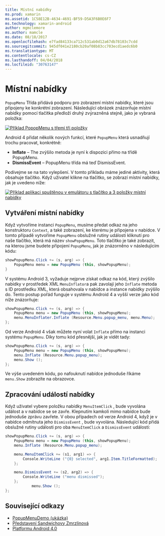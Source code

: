 ```yaml
---
title: Místní nabídky
ms.prod: xamarin
ms.assetid: 1C58E12B-4634-4691-BF59-D5A3F6B0E6F7
ms.technology: xamarin-android
author: mgmclemore
ms.author: mamcle
ms.date: 08/18/2017
ms.openlocfilehash: e7fad84133ca712c531ab0d12a67db78103c7cdd
ms.sourcegitcommit: 945df041e2180cb20af08b83cc703ecd1aedc6b0
ms.translationtype: MT
ms.contentlocale: cs-CZ
ms.lasthandoff: 04/04/2018
ms.locfileid: "30763147"
---
```

# <a name="popup-menu"></a>Místní nabídky

`PopupMenu` Třída přidává podporu pro zobrazení místní nabídky, které jsou připojeny ke konkrétní zobrazení. Následující obrázek znázorňuje místní nabídky pomocí tlačítka předloží druhý zvýrazněná stejně, jako je vybraná položka:

 [![Příklad PopopMenu s třemi tři položky](popup-menu-images/20-popupmenu.png)](popup-menu-images/20-popupmenu.png#lightbox)

Android 4 přidat několik nových funkcí, které `PopupMenu` která usnadňují trochu pracovat, konkrétně:

-   **Inflate** &ndash; The zvýšilo metoda je nyní k dispozici přímo na třídě PopupMenu.
-   **DismissEvent** &ndash; PopupMenu třída má teď DismissEvent.

Podívejme se na tato vylepšení. V tomto příkladu máme jediné aktivity, která obsahuje tlačítko. Když uživatel klikne na tlačítko, se zobrazí místní nabídky, jak je uvedeno níže:

 [![Příklad aplikaci spuštěnou v emulátoru s tlačítko a 3 položky místní nabídky](popup-menu-images/06-popupmenu.png)](popup-menu-images/06-popupmenu.png#lightbox)


## <a name="creating-a-popup-menu"></a>Vytváření místní nabídky

Když vytvoříme instanci `PopupMenu`, musíme předat odkaz na jeho konstruktoru `Context`, a také zobrazení, ke kterému je připojena v nabídce. V tomto případě vytvoříme `PopupMenu` obslužné rutiny události kliknutí pro naše tlačítko, která má název `showPopupMenu`.
Toto tlačítko je také zobrazit, na kterou jsme budete připojení `PopupMenu`, jak je znázorněno v následujícím kódu:

```csharp
showPopupMenu.Click += (s, arg) => {
    PopupMenu menu = new PopupMenu (this, showPopupMenu);
}
```

V systému Android 3, vyžaduje nejprve získat odkaz na kód, který zvýšilo nabídky v prostředek XML `MenuInflator`a pak zavolají jeho `Inflate` metoda s ID prostředku XML, která obsahovala v nabídce a instance nabídky zvýšilo do. Tento postup pořád funguje v systému Android 4 a vyšší verze jako kód níže znázorňuje:

```csharp
showPopupMenu.Click += (s, arg) => {
    PopupMenu menu = new PopupMenu (this, showPopupMenu);
    menu.MenuInflater.Inflate (Resource.Menu.popup_menu, menu.Menu);
};
```

Od verze Android 4 však můžete nyní volat `Inflate` přímo na instanci systému `PopupMenu`. Díky tomu kód přesnější, jak je vidět tady:

```csharp
showPopupMenu.Click += (s, arg) => {
    PopupMenu menu = new PopupMenu (this, showPopupMenu);
    menu.Inflate (Resource.Menu.popup_menu);
    menu.Show ();
};
```

Ve výše uvedeném kódu, po nafouknutí nabídce jednoduše říkáme `menu.Show` zobrazíte na obrazovce.


## <a name="handling-menu-events"></a>Zpracování událostí nabídky

Když uživatel vybere položku nabídky `MenuItemClick` , bude vyvolána událost a v nabídce se se zavře. Klepnutím kamkoli mimo nabídce bude jednoduše zprávu zavřete. V obou případech od verze Android 4, když je v nabídce odmítnuta jeho `DismissEvent` , bude vyvolána. Následující kód přidá obslužné rutiny události pro oba `MenuItemClick` a `DismissEvent` události:

```csharp
showPopupMenu.Click += (s, arg) => {
    PopupMenu menu = new PopupMenu (this, showPopupMenu);
    menu.Inflate (Resource.Menu.popup_menu);

    menu.MenuItemClick += (s1, arg1) => {
        Console.WriteLine ("{0} selected", arg1.Item.TitleFormatted);
    };

    menu.DismissEvent += (s2, arg2) => {
        Console.WriteLine ("menu dismissed");
    };
            menu.Show ();
};
```



## <a name="related-links"></a>Související odkazy

- [PopupMenuDemo (ukázka)](https://developer.xamarin.com/samples/monodroid/PopupMenuDemo/)
- [Představení Sandwichovy Zmrzlinová](http://www.android.com/about/ice-cream-sandwich/)
- [Platformu Android 4.0](http://developer.android.com/sdk/android-4.0.html)
